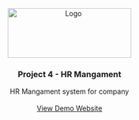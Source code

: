 <div align="center">
  <a href="https://bjorne90.github.io/math-games-for-children/index.html" target="_blank">
    <img src="assets/images/logo.jpg" alt="Logo" width="250" height="100">
  </a>

  <h3 align="center">Project 4 - HR Mangament</h3>

  <p align="center">
    HR Mangament system for company
    <br />
    <br />
    <a href="https://hr-manager-bc.herokuapp.com/" target="_blank">View Demo Website</a>
  </p>
</div>